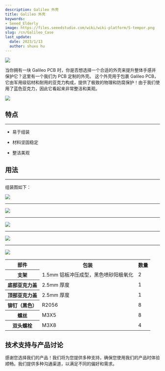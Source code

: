 ```yaml
---
description: Galileo 外壳 
title: Galileo 外壳
keywords:
- Seeed_Elderly
image: https://files.seeedstudio.com/wiki/wiki-platform/S-tempor.png
slug: /cn/Galileo_Case
last_update:
  date: 2023/1/13
  author: shuxu hu
---
```


![](https://files.seeedstudio.com/wiki/Galileo_Case/img/Galileo_Case07.jpg)

当你拥有一块 Galileo PCB 时，你是否想选择一个合适的外壳来提升整体手感并保护它？这里有一个我们为 PCB 定制的外壳。
这个外壳用于包裹 Galileo PCB，它由军用级铝材和耐用的亚克力构成，提供了极致的物理和防腐保护！由于我们使用了蓝色亚克力，因此它看起来非常整洁和美观。

[![](https://files.seeedstudio.com/wiki/Seeed-WiKi/docs/images/300px-Get_One_Now_Banner-ragular.png)](https://www.seeedstudio.com/Galileo-Case-p-1826.html)

## 特点
---
*   易于组装

*   材料坚固稳定

*   整洁美观

## 用法
---
组装图如下：

![](https://files.seeedstudio.com/wiki/Galileo_Case/img/Galileo_Case_02-1.jpg)

* * *

![](https://files.seeedstudio.com/wiki/Galileo_Case/img/Galileo_Case_03.jpg)

* * *

![](https://files.seeedstudio.com/wiki/Galileo_Case/img/Galileo_Case_04.jpg)

* * *

![](https://files.seeedstudio.com/wiki/Galileo_Case/img/Galileo_Case_05.jpg)

* * *

![](https://files.seeedstudio.com/wiki/Galileo_Case/img/Galileo_Case_06.jpg)

<table style={{borderCollapse: 'collapse', width: '80%'}}>
<tr>
<th scope="col">部件</th>
<th scope="col">包装</th>
<th scope="col">数量</th>
</tr>
<tr>
<th scope="row">支架</th>
<td>1.5mm 铝板冲压成型，黑色喷砂阳极氧化</td>
<td>2</td>
</tr>
<tr>
<th scope="row">底部亚克力盖</th>
<td>2.5mm 厚度</td>
<td>1</td>
</tr>
<tr>
<th scope="row">顶部亚克力盖</th>
<td>2.5mm 厚度</td>
<td>1</td>
</tr>
<tr>
<th scope="row">铆钉（黑色）</th>
<td>R2056</td>
<td>8</td>
</tr>
<tr>
<th scope="row">螺丝</th>
<td>M3X5</td>
<td>8</td>
</tr>
<tr>
<th scope="row">双头螺栓</th>
<td>M3X8</td>
<td>4</td>
</tr>
</table>

## 技术支持与产品讨论

感谢您选择我们的产品！我们将为您提供多种支持，确保您使用我们的产品时体验顺畅。我们提供多种沟通渠道，以满足不同的偏好和需求。

<div className="button_tech_support_container">
<a href="https://forum.seeedstudio.com/" className="button_forum"></a> 
<a href="https://www.seeedstudio.com/contacts" className="button_email"></a>
</div>

<div className="button_tech_support_container">
<a href="https://discord.gg/eWkprNDMU7" className="button_discord"></a> 
<a href="https://github.com/Seeed-Studio/wiki-documents/discussions/69" className="button_discussion"></a>
</div>